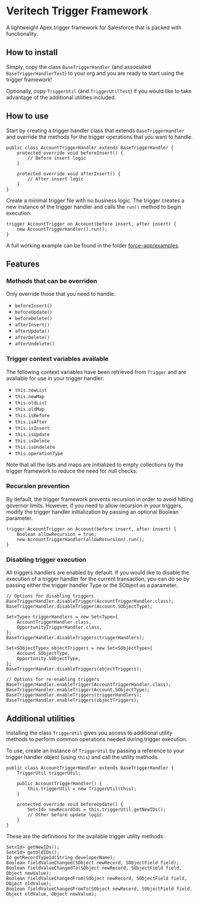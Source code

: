 # Veritech Trigger Framework
A lightweight Apex trigger framework for Salesforce that is packed with functionality.

## How to install
Simply, copy the class `BaseTriggerHandler` (and associated `BaseTriggerHandlerTest`) to your org and you are ready to start using the trigger framework!

Optionally, copy `TriggerUtil` (and `TriggerUtilTest`) if you would like to take advantage of the additional utilities included.

## How to use
Start by creating a trigger handler class that  extends `BaseTriggerHandler` and override the methods for the trigger operations that you want to handle.

```apex
public class AccountTriggerHandler extends BaseTriggerHandler {
    protected override void beforeInsert() {
        // Before insert logic
    }

    protected override void afterInsert() {
        // After insert logic
    }
}
```

Create a minimal trigger file with no business logic. The trigger creates a new instance of the trigger handler and calls the `run()` method to begin execution.

```apex
trigger AccountTrigger on Account(before insert, after insert) {
    new AccountTriggerHandler().run();
}
```

A full working example can be found in the folder [force-app/examples](force-app/examples).

## Features
### Methods that can be overriden
Only override those that you need to handle.
- `beforeInsert()`
- `beforeUpdate()`
- `beforeDelete()`
- `afterInsert()`
- `afterUpdate()`
- `afterDelete()`
- `afterUndelete()`

### Trigger context variables available
The following context variables have been retrieved from `Trigger` and are available for use in your trigger handler:
- `this.newList`
- `this.newMap`
- `this.oldList`
- `this.oldMap`
- `this.isBefore`
- `this.isAfter`
- `this.isInsert`
- `this.isUpdate`
- `this.isDelete`
- `this.isUndelete`
- `this.operationType`

Note that all the lists and maps are initialized to empty collections by the trigger framework to reduce the need for null checks.

### Recursion prevention
By default, the trigger framework prevents recursion in order to avoid hitting governor limits. However, if you need to allow recursion in your triggers, modify the trigger handler initialization by passing an optional Boolean parameter.

```apex
trigger AccountTrigger on Account(before insert, after insert) {
    Boolean allowRecursion = true;
    new AccountTriggerHandler(allowRecursion).run();
}
```

### Disabling trigger execution
All triggers handlers are enabled by default. If you would like to disable the execution of a trigger handler for the current transaction, you can do so by passing either the trigger handler Type or the SObject as a parameter.

```apex
// Options for disabling triggers
BaseTriggerHandler.disableTrigger(AccountTriggerHandler.class);
BaseTriggerHandler.disableTrigger(Account.SObjectType);

Set<Type> triggerHandlers = new Set<Type>{
    AccountTriggerHandler.class,
    OpportunityTriggerHandler.class,
};
BaseTriggerHandler.disableTriggers(triggerHandlers);

Set<SObjectType> objectTriggers = new Set<SObjectType>{
    Account.SObjectType,
    Opportunity.SObjectType,
};
BaseTriggerHandler.disableTriggers(objectTriggers);

// Options for re-enabling triggers
BaseTriggerHandler.enableTrigger(AccountTriggerHandler.class);
BaseTriggerHandler.enableTrigger(Account.SObjectType);
BaseTriggerHandler.enableTriggers(triggerHandlers);
BaseTriggerHandler.enableTriggers(objectTriggers);
```

## Additional utilities
Installing the class `TriggerUtil` gives you access to additional utility methods to perform common operations needed during trigger execution.

To use, create an instance of `TriggerUtil` by passing a reference to your trigger handler object (using `this`) and call the utility methods.

```apex
public class AccountTriggerHandler extends BaseTriggerHandler {
    TriggerUtil triggerUtil;

    public AccountTriggerHandler() {
        this.triggerUtil = new TriggerUtil(this);
    }

    protected override void beforeUpdate() {
        Set<Id> newRecordIds = this.triggerUtil.getNewIDs();
        // Other before update logic
    }
}
```

These are the definitions for the available trigger utility methods:

```apex
Set<Id> getNewIDs();
Set<Id> getOldIDs();
Id getRecordTypeId(String developerName);
Boolean fieldValueChanged(SObject newRecord, SObjectField field);
Boolean fieldValueChangedTo(SObject newRecord, SObjectField field, Object newValue);
Boolean fieldValueChangedFrom(SObject newRecord, SObjectField field, Object oldValue);
Boolean fieldValueChangedFromTo(SObject newRecord, SObjectField field, Object oldValue, Object newValue);
```
